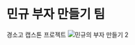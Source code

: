 # 민규 부자 만들기 팀
경소고 캡스톤 프로젝트
![민규의 부자 만들기 2](https://github.com/junseoLee7039/project3/assets/121421082/e5388378-6713-4395-a949-df2c79d32226)
